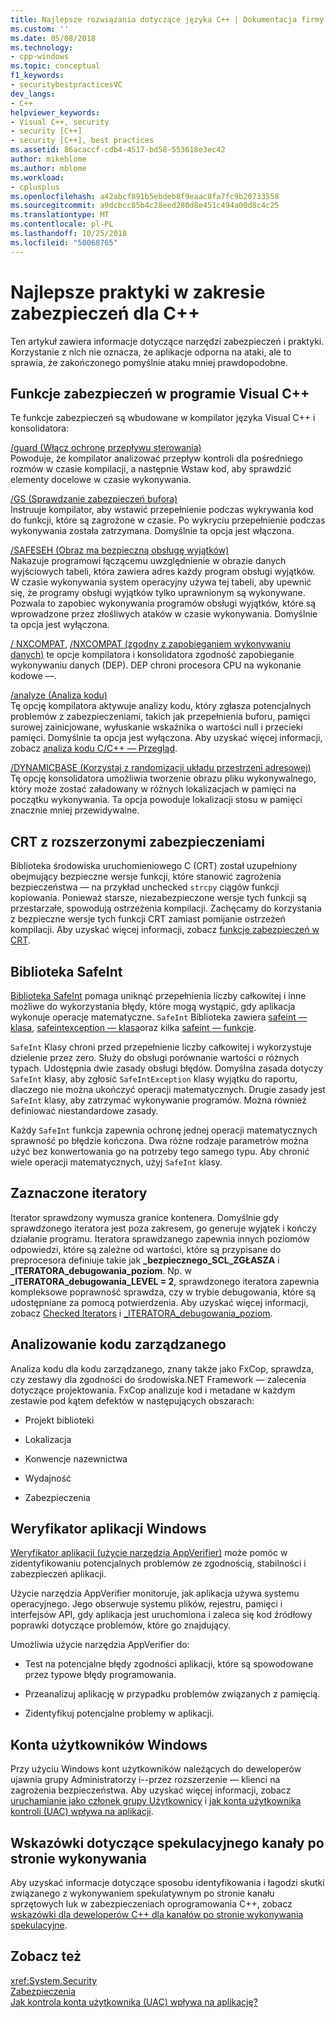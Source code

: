 ```yaml
---
title: Najlepsze rozwiązania dotyczące języka C++ | Dokumentacja firmy Microsoft
ms.custom: ''
ms.date: 05/08/2018
ms.technology:
- cpp-windows
ms.topic: conceptual
f1_keywords:
- securitybestpracticesVC
dev_langs:
- C++
helpviewer_keywords:
- Visual C++, security
- security [C++]
- security [C++], best practices
ms.assetid: 86acaccf-cdb4-4517-bd58-553618e3ec42
author: mikeblome
ms.author: mblome
ms.workload:
- cplusplus
ms.openlocfilehash: a42abcf891b5ebdeb8f9eaac8fa7fc9b20733558
ms.sourcegitcommit: a9dcbcc85b4c28eed280d8e451c494a00d8c4c25
ms.translationtype: MT
ms.contentlocale: pl-PL
ms.lasthandoff: 10/25/2018
ms.locfileid: "50068765"
---
```

# <a name="security-best-practices-for-c"></a>Najlepsze praktyki w zakresie zabezpieczeń dla C++

Ten artykuł zawiera informacje dotyczące narzędzi zabezpieczeń i praktyki. Korzystanie z nich nie oznacza, że aplikacje odporna na ataki, ale to sprawia, że zakończonego pomyślnie ataku mniej prawdopodobne.

## <a name="visual-c-security-features"></a>Funkcje zabezpieczeń w programie Visual C++

Te funkcje zabezpieczeń są wbudowane w kompilator języka Visual C++ i konsolidatora:

[/guard (Włącz ochronę przepływu sterowania)](../build/reference/guard-enable-control-flow-guard.md)<br/>
Powoduje, że kompilator analizować przepływ kontroli dla pośredniego rozmów w czasie kompilacji, a następnie Wstaw kod, aby sprawdzić elementy docelowe w czasie wykonywania.

[/GS (Sprawdzanie zabezpieczeń bufora)](../build/reference/gs-buffer-security-check.md)<br/>
Instruuje kompilator, aby wstawić przepełnienie podczas wykrywania kod do funkcji, które są zagrożone w czasie. Po wykryciu przepełnienie podczas wykonywania została zatrzymana. Domyślnie ta opcja jest włączona.

[/SAFESEH (Obraz ma bezpieczną obsługę wyjątków)](../build/reference/safeseh-image-has-safe-exception-handlers.md)<br/>
Nakazuje programowi łączącemu uwzględnienie w obrazie danych wyjściowych tabeli, która zawiera adres każdy program obsługi wyjątków. W czasie wykonywania system operacyjny używa tej tabeli, aby upewnić się, że programy obsługi wyjątków tylko uprawnionym są wykonywane. Pozwala to zapobiec wykonywania programów obsługi wyjątków, które są wprowadzone przez złośliwych ataków w czasie wykonywania. Domyślnie ta opcja jest wyłączona.

[/ NXCOMPAT](../build/reference/nxcompat.md), [/NXCOMPAT (zgodny z zapobieganiem wykonywaniu danych)](../build/reference/nxcompat-compatible-with-data-execution-prevention.md) te opcje kompilatora i konsolidatora zgodność zapobieganie wykonywaniu danych (DEP). DEP chroni procesora CPU na wykonanie kodowe —.

[/analyze (Analiza kodu)](../build/reference/analyze-code-analysis.md)<br/>
Tę opcję kompilatora aktywuje analizy kodu, który zgłasza potencjalnych problemów z zabezpieczeniami, takich jak przepełnienia buforu, pamięci surowej zainicjowane, wyłuskanie wskaźnika o wartości null i przecieki pamięci. Domyślnie ta opcja jest wyłączona. Aby uzyskać więcej informacji, zobacz [analiza kodu C/C++ — Przegląd](/visualstudio/code-quality/code-analysis-for-c-cpp-overview).

[/DYNAMICBASE (Korzystaj z randomizacji układu przestrzeni adresowej)](../build/reference/dynamicbase-use-address-space-layout-randomization.md)<br/>
Tę opcję konsolidatora umożliwia tworzenie obrazu pliku wykonywalnego, który może zostać załadowany w różnych lokalizacjach w pamięci na początku wykonywania. Ta opcja powoduje lokalizacji stosu w pamięci znacznie mniej przewidywalne.

## <a name="security-enhanced-crt"></a>CRT z rozszerzonymi zabezpieczeniami

Biblioteka środowiska uruchomieniowego C (CRT) został uzupełniony obejmujący bezpieczne wersje funkcji, które stanowić zagrożenia bezpieczeństwa — na przykład unchecked `strcpy` ciągów funkcji kopiowania. Ponieważ starsze, niezabezpieczone wersje tych funkcji są przestarzałe, spowodują ostrzeżenia kompilacji. Zachęcamy do korzystania z bezpieczne wersje tych funkcji CRT zamiast pomijanie ostrzeżeń kompilacji. Aby uzyskać więcej informacji, zobacz [funkcje zabezpieczeń w CRT](../c-runtime-library/security-features-in-the-crt.md).

## <a name="safeint-library"></a>Biblioteka SafeInt

[Biblioteka SafeInt](../windows/safeint-library.md) pomaga uniknąć przepełnienia liczby całkowitej i inne możliwe do wykorzystania błędy, które mogą wystąpić, gdy aplikacja wykonuje operacje matematyczne. `SafeInt` Biblioteka zawiera [safeint — klasa](../windows/safeint-class.md), [safeintexception — klasa](../windows/safeintexception-class.md)oraz kilka [safeint — funkcje](../windows/safeint-functions.md).

`SafeInt` Klasy chroni przed przepełnienie liczby całkowitej i wykorzystuje dzielenie przez zero. Służy do obsługi porównanie wartości o różnych typach. Udostępnia dwie zasady obsługi błędów. Domyślna zasada dotyczy `SafeInt` klasy, aby zgłosić `SafeIntException` klasy wyjątku do raportu, dlaczego nie można ukończyć operacji matematycznych. Drugie zasady jest `SafeInt` klasy, aby zatrzymać wykonywanie programów. Można również definiować niestandardowe zasady.

Każdy `SafeInt` funkcja zapewnia ochronę jednej operacji matematycznych sprawność po błędzie kończona. Dwa różne rodzaje parametrów można użyć bez konwertowania go na potrzeby tego samego typu. Aby chronić wiele operacji matematycznych, użyj `SafeInt` klasy.

## <a name="checked-iterators"></a>Zaznaczone iteratory

Iterator sprawdzony wymusza granice kontenera. Domyślnie gdy sprawdzonego iteratora jest poza zakresem, go generuje wyjątek i kończy działanie programu. Iteratora sprawdzanego zapewnia innych poziomów odpowiedzi, które są zależne od wartości, które są przypisane do preprocesora definiuje takie jak  **\_bezpiecznego\_SCL\_ZGŁASZA** i  **\_ITERATORA\_debugowania\_poziom**. Np. w  **\_ITERATORA\_debugowania\_LEVEL = 2**, sprawdzonego iteratora zapewnia kompleksowe poprawność sprawdza, czy w trybie debugowania, które są udostępniane za pomocą potwierdzenia. Aby uzyskać więcej informacji, zobacz [Checked Iterators](../standard-library/checked-iterators.md) i [ \_ITERATORA\_debugowania\_poziom](../standard-library/iterator-debug-level.md).

## <a name="code-analysis-for-managed-code"></a>Analizowanie kodu zarządzanego

Analiza kodu dla kodu zarządzanego, znany także jako FxCop, sprawdza, czy zestawy dla zgodności do środowiska.NET Framework — zalecenia dotyczące projektowania. FxCop analizuje kod i metadane w każdym zestawie pod kątem defektów w następujących obszarach:

- Projekt biblioteki

- Lokalizacja

- Konwencje nazewnictwa

- Wydajność

- Zabezpieczenia

## <a name="windows-application-verifier"></a>Weryfikator aplikacji Windows

[Weryfikator aplikacji (użycie narzędzia AppVerifier)](/windows-hardware/drivers/debugger/application-verifier
) może pomóc w zidentyfikowaniu potencjalnych problemów ze zgodnością, stabilności i zabezpieczeń aplikacji.

Użycie narzędzia AppVerifier monitoruje, jak aplikacja używa systemu operacyjnego. Jego obserwuje systemu plików, rejestru, pamięci i interfejsów API, gdy aplikacja jest uruchomiona i zaleca się kod źródłowy poprawki dotyczące problemów, które go znajdujący.

Umożliwia użycie narzędzia AppVerifier do:

- Test na potencjalne błędy zgodności aplikacji, które są spowodowane przez typowe błędy programowania.

- Przeanalizuj aplikację w przypadku problemów związanych z pamięcią.

- Zidentyfikuj potencjalne problemy w aplikacji.

## <a name="windows-user-accounts"></a>Konta użytkowników Windows

Przy użyciu Windows kont użytkowników należących do deweloperów ujawnia grupy Administratorzy i--przez rozszerzenie — klienci na zagrożenia bezpieczeństwa. Aby uzyskać więcej informacji, zobacz [uruchamianie jako członek grupy Użytkownicy](running-as-a-member-of-the-users-group.md) i [jak konta użytkownika kontroli (UAC) wpływa na aplikacji](how-user-account-control-uac-affects-your-application.md).

## <a name="guidance-for-speculative-execution-side-channels"></a>Wskazówki dotyczące spekulacyjnego kanały po stronie wykonywania

Aby uzyskać informacje dotyczące sposobu identyfikowania i łagodzi skutki związanego z wykonywaniem spekulatywnym po stronie kanału sprzętowych luk w zabezpieczeniach oprogramowania C++, zobacz [wskazówki dla deweloperów C++ dla kanałów po stronie wykonywania spekulacyjne](developer-guidance-speculative-execution.md).

## <a name="see-also"></a>Zobacz też

<xref:System.Security> <br/>
[Zabezpieczenia](/dotnet/standard/security/index)<br/>
[Jak kontrola konta użytkownika (UAC) wpływa na aplikację?](how-user-account-control-uac-affects-your-application.md)